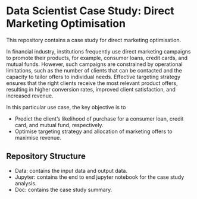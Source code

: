 # Data Scientist Case Study: Direct Marketing Optimisation

This repository contains a case study for direct marketing optimisation.

In financial industry, institutions frequently use direct marketing campaigns to promote their products, for example, consumer loans, credit cards, and mutual funds. However, such campaigns are constrained by operational limitations, such as the number of clients that can be contacted and the capacity to tailor offers to individual needs. Effective targeting strategy ensures that the right clients receive the most relevant product offers, resulting in higher conversion rates, improved client satisfaction, and increased revenue.

In this particular use case, the key objective is to
* Predict the client’s likelihood of purchase for a consumer loan, credit card, and mutual fund, respectively.
* Optimise targeting strategy and allocation of marketing offers to maximise revenue.

## Repository Structure
* Data: contains the input data and output data.
* Jupyter: contains the end to end jupyter notebook for the case study analysis.
* Doc: contains the case study summary.

